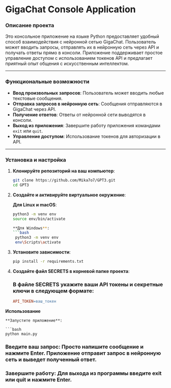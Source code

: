 # GigaChat Console Application

### Описание проекта

Это консольное приложение на языке Python предоставляет удобный способ взаимодействия с нейронной сетью GigaChat. Пользователь может вводить запросы, отправлять их в нейронную сеть через API и получать ответы прямо в консоли. Приложение поддерживает простое управление доступом с использованием токенов API и предлагает приятный опыт общения с искусственным интеллектом.

---

### Функциональные возможности

- **Ввод произвольных запросов**: Пользователь может вводить любые текстовые сообщения.
- **Отправка запросов в нейронную сеть**: Сообщения отправляются в GigaChat через API.
- **Получение ответов**: Ответы от нейронной сети выводятся в консоли.
- **Выход из приложения**: Завершите работу приложения командами `exit` или `quit`.
- **Управление доступом**: Использование токенов для авторизации в API.

---

### Установка и настройка

1. **Клонируйте репозиторий на ваш компьютер**:
   ```bash
   git clone https://github.com/Mika7o7/GPT3.git
   cd GPT3


2. **Создайте и активируйте виртуальное окружение**:
   
   **Для Linux и macOS**:
   ```bash
   python3 -m venv env
   source env/bin/activate

   **Для Windows**:
   ```bash
    python3 -m venv env
    env\Scripts\activate


3. **Установите зависимости**:
   ```bash
   pip install -r requirements.txt


4. **Создайте файл SECRETS в корневой папке проекта**:

    ### В файле SECRETS укажите ваши API токены и секретные ключи в следующем формате:
   ```makefile
   API_TOKEN=ваш_токен

**Использование**

    **Запустите приложение**:

    ```bash
    python main.py

### Введите ваш запрос: Просто напишите сообщение и нажмите Enter. Приложение отправит запрос в нейронную сеть и выведет полученный ответ.
### Завершите работу: Для выхода из программы введите exit или quit и нажмите Enter.

